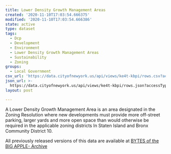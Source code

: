 ```yaml
---
title: Lower Density Growth Management Areas
created: '2020-11-10T17:03:54.666375'
modified: '2020-11-10T17:03:54.666386'
state: active
type: dataset
tags:
  - Dcp
  - Development
  - Environment
  - Lower Density Growth Management Areas
  - Sustainability
  - Zoning
groups:
  - Local Government
csv_url: 'https://data.cityofnewyork.us/api/views/ke4t-kbpi/rows.csv?accessType=DOWNLOAD'
json_url: >-
  https://data.cityofnewyork.us/api/views/ke4t-kbpi/rows.json?accessType=DOWNLOAD
layout: post

---
```

A Lower Density Growth Management Area is an area designated in the Zoning Resolution where new developments must provide more off-street parking, larger yards and more open space than would otherwise be required in the applicable zoning districts In Staten Island and Bronx Community District 10.

All previously released versions of this data are available at <a href="https://www1.nyc.gov/site/planning/data-maps/open-data/bytes-archive.page?sorts[year]=0">BYTES of the BIG APPLE- Archive</a>
